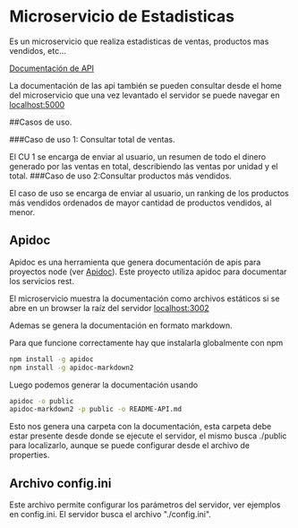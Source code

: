 # Microservicio de Estadisticas

Es un microservicio que realiza estadisticas de ventas, productos mas vendidos, etc...

[Documentación de API](./README-API.md)

La documentación de las api también se pueden consultar desde el home del microservicio
que una vez levantado el servidor se puede navegar en [localhost:5000](http://localhost:5000/)

##Casos de uso.

###Caso de uso 1: Consultar total de ventas.

El CU 1 se encarga de enviar al usuario, un resumen de todo el dinero generado por las ventas en total, describiendo las ventas por unidad y el total. 
###Caso de uso 2:Consultar productos más vendidos.

El caso de uso se encarga de enviar al usuario, un ranking de los productos más vendidos ordenados de mayor cantidad de productos vendidos,  al menor.


## Apidoc

Apidoc es una herramienta que genera documentación de apis para proyectos node (ver [Apidoc](http://apidocjs.com/)).
Este proyecto utiliza apidoc para documentar los servicios rest.

El microservicio muestra la documentación como archivos estáticos si se abre en un browser la raíz del servidor [localhost:3002](http://localhost:3002/)

Ademas se genera la documentación en formato markdown.

Para que funcione correctamente hay que instalarla globalmente con npm

```bash
npm install -g apidoc
npm install -g apidoc-markdown2
```

Luego podemos generar la documentación usando

```bash
apidoc -o public
apidoc-markdown2 -p public -o README-API.md
```

Esto nos genera una carpeta con la documentación, esta carpeta debe estar presente desde donde se ejecute el servidor, el mismo busca ./public para localizarlo, aunque se puede configurar desde el archivo de properties.

## Archivo config.ini

Este archivo permite configurar los parámetros del servidor, ver ejemplos en config.ini.
El servidor busca el archivo "./config.ini".